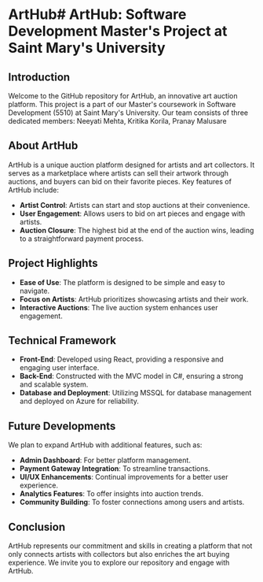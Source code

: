 # ArtHub# ArtHub: Software Development Master's Project at Saint Mary's University

## Introduction

Welcome to the GitHub repository for ArtHub, an innovative art auction platform. This project is a part of our Master's coursework in Software Development (5510) at Saint Mary's University. Our team consists of three dedicated members: Neeyati Mehta, Kritika Korila, Pranay Malusare
## About ArtHub

ArtHub is a unique auction platform designed for artists and art collectors. It serves as a marketplace where artists can sell their artwork through auctions, and buyers can bid on their favorite pieces. Key features of ArtHub include:

- **Artist Control**: Artists can start and stop auctions at their convenience.
- **User Engagement**: Allows users to bid on art pieces and engage with artists.
- **Auction Closure**: The highest bid at the end of the auction wins, leading to a straightforward payment process.

## Project Highlights

- **Ease of Use**: The platform is designed to be simple and easy to navigate.
- **Focus on Artists**: ArtHub prioritizes showcasing artists and their work.
- **Interactive Auctions**: The live auction system enhances user engagement.

## Technical Framework

- **Front-End**: Developed using React, providing a responsive and engaging user interface.
- **Back-End**: Constructed with the MVC model in C#, ensuring a strong and scalable system.
- **Database and Deployment**: Utilizing MSSQL for database management and deployed on Azure for reliability.

## Future Developments

We plan to expand ArtHub with additional features, such as:

- **Admin Dashboard**: For better platform management.
- **Payment Gateway Integration**: To streamline transactions.
- **UI/UX Enhancements**: Continual improvements for a better user experience.
- **Analytics Features**: To offer insights into auction trends.
- **Community Building**: To foster connections among users and artists.

## Conclusion

ArtHub represents our commitment and skills in creating a platform that not only connects artists with collectors but also enriches the art buying experience. We invite you to explore our repository and engage with ArtHub.
